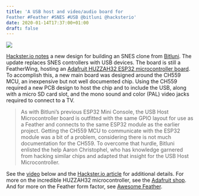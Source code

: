 ```yaml
---
title: 'A USB host and video/audio board for
Feather #Feather #SNES #USB @bitluni @hacksterio'
date: 2020-01-14T17:37:00+01:00
draft: false
---
```


![](https://hackster.imgix.net/uploads/attachments/1053281/untitled_2_P2n3lUtVaP.png?auto=compress%2Cformat&w=740&h=555&fit=max)

[Hackster.io notes](https://www.hackster.io/news/add-usb-support-to-any-project-using-bitluni-s-cheap-usb-host-microcontroller-c23ad2ae9a0f) a new design for building an SNES clone from [Bitluni](https://twitter.com/bitluni). The update replaces SNES controllers with USB devices. The board is still a FeatherWing, hosting an [Adafruit HUZZAH32 ESP32 microcontroller board](https://www.adafruit.com/product/3405). To accomplish this, a new main board was designed around the CH559 MCU, an inexpensive but not well documented chip. Using the CH559 required a new PCB design to host the chip and to include the USB, along with a micro SD card slot, and the mono sound and color (PAL) video jacks required to connect to a TV.

> As with Bitluni’s previous ESP32 Mini Console, the USB Host Microcontroller board is outfitted with the same GPIO layout for use as a Feather and connects to the same ESP32 module as the earlier project. Getting the CH559 MCU to communicate with the ESP32 module was a bit of a problem, considering there is not much documentation for the CH559. To overcome that hurdle, Bitluni enlisted the help Aaron Christophel, who has knowledge garnered from hacking similar chips and adapted that insight for the USB Host Microcontroller.

See the [video](https://youtu.be/po3FBdY0GS4) below and the [Hackster.io article](https://www.hackster.io/news/add-usb-support-to-any-project-using-bitluni-s-cheap-usb-host-microcontroller-c23ad2ae9a0f) for additional details. For more on the incredible HUZZAH32 microcontroller, see the [Adafruit shop](https://www.adafruit.com/product/3405). And for more on the Feather form factor, see [Awesome Feather](https://github.com/adafruit/awesome-feather/blob/master/README.md).